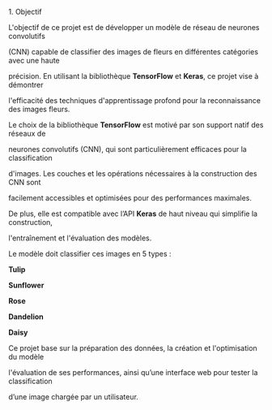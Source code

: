 1\. Objectif

L'objectif de ce projet est de développer un modèle de réseau de neurones convolutifs

(CNN) capable de classifier des images de fleurs en différentes catégories avec une haute

précision. En utilisant la bibliothèque **TensorFlow** et **Keras**, ce projet vise à démontrer

l'efficacité des techniques d'apprentissage profond pour la reconnaissance des images fleurs.

Le choix de la bibliothèque **TensorFlow** est motivé par son support natif des réseaux de

neurones convolutifs (CNN), qui sont particulièrement efficaces pour la classification

d'images. Les couches et les opérations nécessaires à la construction des CNN sont

facilement accessibles et optimisées pour des performances maximales.

De plus, elle est compatible avec l’API **Keras** de haut niveau qui simplifie la construction,

l'entraînement et l'évaluation des modèles.

Le modèle doit classifier ces images en 5 types :

**Tulip**

**Sunflower**

**Rose**

**Dandelion**

**Daisy**

Ce projet base sur la préparation des données, la création et l'optimisation du modèle

l'évaluation de ses performances, ainsi qu’une interface web pour tester la classification

d’une image chargée par un utilisateur.


